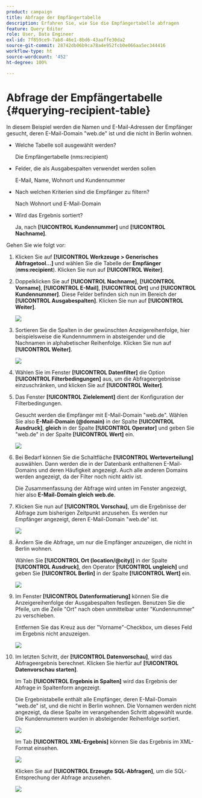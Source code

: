 ```yaml
---
product: campaign
title: Abfrage der Empfängertabelle
description: Erfahren Sie, wie Sie die Empfängertabelle abfragen
feature: Query Editor
role: User, Data Engineer
exl-id: 7f859ce9-7ab8-46e1-8bd6-43aaffe30da2
source-git-commit: 28742db06b9ca78a4e952fcb0e066aa5ec344416
workflow-type: ht
source-wordcount: '452'
ht-degree: 100%

---
```


# Abfrage der Empfängertabelle {#querying-recipient-table}



In diesem Beispiel werden die Namen und E-Mail-Adressen der Empfänger gesucht, deren E-Mail-Domain &quot;web.de&quot; ist und die nicht in Berlin wohnen.

* Welche Tabelle soll ausgewählt werden?

  Die Empfängertabelle (nms:recipient)

* Felder, die als Ausgabespalten verwendet werden sollen

  E-Mail, Name, Wohnort und Kundennummer

* Nach welchen Kriterien sind die Empfänger zu filtern?

  Nach Wohnort und E-Mail-Domain

* Wird das Ergebnis sortiert?

  Ja, nach **[!UICONTROL Kundennummer]** und **[!UICONTROL Nachname]**.

Gehen Sie wie folgt vor:

1. Klicken Sie auf **[!UICONTROL Werkzeuge > Generisches Abfragetool...]** und wählen Sie die Tabelle der **Empfänger** (**nms:recipient**). Klicken Sie nun auf **[!UICONTROL Weiter]**.
1. Doppelklicken Sie auf **[!UICONTROL Nachname]**, **[!UICONTROL Vorname]**, **[!UICONTROL E-Mail]**, **[!UICONTROL Ort]** und **[!UICONTROL Kundennummer]**. Diese Felder befinden sich nun im Bereich der **[!UICONTROL Ausgabespalten]**. Klicken Sie nun auf **[!UICONTROL Weiter]**.

   ![](assets/query_editor_03.png)

1. Sortieren Sie die Spalten in der gewünschten Anzeigereihenfolge, hier beispielsweise die Kundennummern in absteigender und die Nachnamen in alphabetischer Reihenfolge. Klicken Sie nun auf **[!UICONTROL Weiter]**.

   ![](assets/query_editor_04.png)

1. Wählen Sie im Fenster **[!UICONTROL Datenfilter]** die Option **[!UICONTROL Filterbedingungen]** aus, um die Abfrageergebnisse einzuschränken, und klicken Sie auf **[!UICONTROL Weiter]**.
1. Das Fenster **[!UICONTROL Zielelement]** dient der Konfiguration der Filterbedingungen.

   Gesucht werden die Empfänger mit E-Mail-Domain &quot;web.de&quot;. Wählen Sie also **E-Mail-Domain (@domain)** in der Spalte **[!UICONTROL Ausdruck]**, **gleich** in der Spalte **[!UICONTROL Operator]** und geben Sie &quot;web.de&quot; in der Spalte **[!UICONTROL Wert]** ein.

   ![](assets/query_editor_05.png)

1. Bei Bedarf können Sie die Schaltfläche **[!UICONTROL Werteverteilung]** auswählen. Dann werden die in der Datenbank enthaltenen E-Mail-Domains und deren Häufigkeit angezeigt. Auch alle anderen Domains werden angezeigt, da der Filter noch nicht aktiv ist.

   Die Zusammenfassung der Abfrage wird unten im Fenster angezeigt, hier also **E-Mail-Domain gleich web.de**.

1. Klicken Sie nun auf **[!UICONTROL Vorschau]**, um die Ergebnisse der Abfrage zum bisherigen Zeitpunkt anzusehen. Es werden nur Empfänger angezeigt, deren E-Mail-Domain &quot;web.de&quot; ist.

   ![](assets/query_editor_nveau_17.png)

1. Ändern Sie die Abfrage, um nur die Empfänger anzuzeigen, die nicht in Berlin wohnen.

   Wählen Sie **[!UICONTROL Ort (location/@city)]** in der Spalte **[!UICONTROL Ausdruck]**, den Operator **[!UICONTROL ungleich]** und geben Sie **[!UICONTROL Berlin]** in der Spalte **[!UICONTROL Wert]** ein.

   ![](assets/query_editor_08.png)

1. Im Fenster **[!UICONTROL Datenformatierung]** können Sie die Anzeigereihenfolge der Ausgabespalten festlegen. Benutzen Sie die Pfeile, um die Zeile &quot;Ort&quot; nach oben unmittelbar unter &quot;Kundennummer&quot; zu verschieben.

   Entfernen Sie das Kreuz aus der &quot;Vorname&quot;-Checkbox, um dieses Feld im Ergebnis nicht anzuzeigen.

   ![](assets/query_editor_nveau_15.png)

1. Im letzten Schritt, der **[!UICONTROL Datenvorschau]**, wird das Abfrageergebnis berechnet. Klicken Sie hierfür auf **[!UICONTROL Datenvorschau starten]**.

   Im Tab **[!UICONTROL Ergebnis in Spalten]** wird das Ergebnis der Abfrage in Spaltenform angezeigt.

   Die Ergebnistabelle enthält alle Empfänger, deren E-Mail-Domain &quot;web.de&quot; ist, und die nicht in Berlin wohnen. Die Vornamen werden nicht angezeigt, da diese Spalte im verangehenden Schritt abgewählt wurde. Die Kundennummern wurden in absteigender Reihenfolge sortiert.

   ![](assets/query_editor_nveau_12.png)

   Im Tab **[!UICONTROL XML-Ergebnis]** können Sie das Ergebnis im XML-Format einsehen.

   ![](assets/query_editor_nveau_13.png)

   Klicken Sie auf **[!UICONTROL Erzeugte SQL-Abfragen]**, um die SQL-Entsprechung der Abfrage anzusehen.

   ![](assets/query_editor_nveau_14.png)
